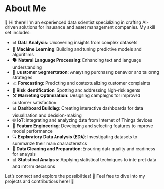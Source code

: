 # About Me

👋 Hi there! I'm an experienced data scientist specializing in crafting AI-driven solutions for insurance and asset management companies. My skill set includes:

- 📊 **Data Analysis**: Uncovering insights from complex datasets
- 🤖 **Machine Learning**: Building and tuning predictive models and algorithms
- 🗣️ **Natural Language Processing**: Enhancing text and language understanding
- 🎯 **Customer Segmentation**: Analyzing purchasing behavior and tailoring strategies
- 📈 **Forecasting**: Predicting and contextualizing customer complaints
- 🚨 **Risk Identification**: Spotting and addressing high-risk agents
- 🛠️ **Marketing Optimization**: Designing campaigns for improved customer satisfaction
- 📊 **Dashboard Building**: Creating interactive dashboards for data visualization and decision-making
- 🌐 **IoT**: Integrating and analyzing data from Internet of Things devices
- 🧩 **Feature Engineering**: Developing and selecting features to improve model performance
- 🔍 **Exploratory Data Analysis (EDA)**: Investigating datasets to summarize their main characteristics
- 💾 **Data Cleaning and Preparation**: Ensuring data quality and readiness for analysis
- 📊 **Statistical Analysis**: Applying statistical techniques to interpret data and inform decisions

Let’s connect and explore the possibilities! 🚀
Feel free to dive into my projects and contributions here! 🌟
